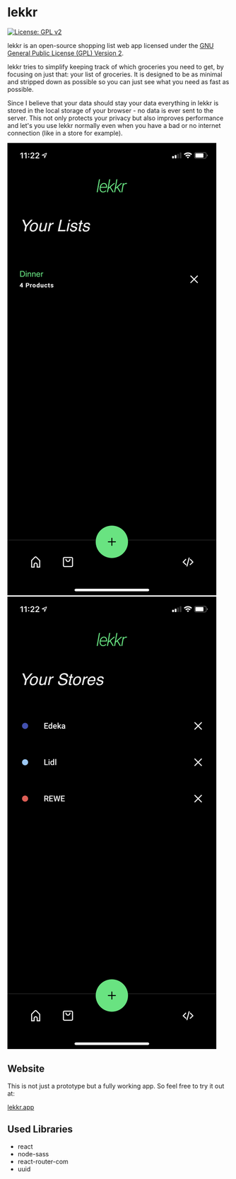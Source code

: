 # lekkr

[![License: GPL v2](https://img.shields.io/badge/License-GPL%20v2-blue.svg)](https://www.gnu.org/licenses/old-licenses/gpl-2.0.en.html)

lekkr is an open-source shopping list web app licensed under the [GNU General Public License (GPL) Version 2](LICENSE).

lekkr tries to simplify keeping track of which groceries you need to get, by focusing on just that: your list of groceries. It is designed to be as minimal and stripped down as possible so you can just see what you need as fast as possible.

Since I believe that your data should stay your data everything in lekkr is stored in the local storage of your browser - no data is ever sent to the server. This not only protects your privacy but also improves performance and let's you use lekkr normally even when you have a bad or no internet connection (like in a store for example).

![Shopping List Overview](https://github.com/hueltzen/lekkr/blob/master/screenshots/shopping-list-overview.PNG?raw=true) ![Stores List Overview](https://github.com/hueltzen/lekkr/blob/master/screenshots/stores-list-overview.PNG?raw=true)

## Website

This is not just a prototype but a fully working app. So feel free to try it out at:

[lekkr.app](https://lekkr.app/)

## Used Libraries

- react
- node-sass
- react-router-com
- uuid

